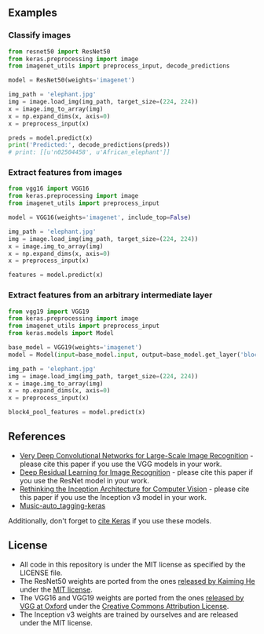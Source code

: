## Examples

### Classify images

```python
from resnet50 import ResNet50
from keras.preprocessing import image
from imagenet_utils import preprocess_input, decode_predictions

model = ResNet50(weights='imagenet')

img_path = 'elephant.jpg'
img = image.load_img(img_path, target_size=(224, 224))
x = image.img_to_array(img)
x = np.expand_dims(x, axis=0)
x = preprocess_input(x)

preds = model.predict(x)
print('Predicted:', decode_predictions(preds))
# print: [[u'n02504458', u'African_elephant']]
```

### Extract features from images

```python
from vgg16 import VGG16
from keras.preprocessing import image
from imagenet_utils import preprocess_input

model = VGG16(weights='imagenet', include_top=False)

img_path = 'elephant.jpg'
img = image.load_img(img_path, target_size=(224, 224))
x = image.img_to_array(img)
x = np.expand_dims(x, axis=0)
x = preprocess_input(x)

features = model.predict(x)
```

### Extract features from an arbitrary intermediate layer

```python
from vgg19 import VGG19
from keras.preprocessing import image
from imagenet_utils import preprocess_input
from keras.models import Model

base_model = VGG19(weights='imagenet')
model = Model(input=base_model.input, output=base_model.get_layer('block4_pool').output)

img_path = 'elephant.jpg'
img = image.load_img(img_path, target_size=(224, 224))
x = image.img_to_array(img)
x = np.expand_dims(x, axis=0)
x = preprocess_input(x)

block4_pool_features = model.predict(x)
```

## References

- [Very Deep Convolutional Networks for Large-Scale Image Recognition](https://arxiv.org/abs/1409.1556) - please cite this paper if you use the VGG models in your work.
- [Deep Residual Learning for Image Recognition](https://arxiv.org/abs/1512.03385) - please cite this paper if you use the ResNet model in your work.
- [Rethinking the Inception Architecture for Computer Vision](http://arxiv.org/abs/1512.00567) - please cite this paper if you use the Inception v3 model in your work.
- [Music-auto_tagging-keras](https://github.com/keunwoochoi/music-auto_tagging-keras)

Additionally, don't forget to [cite Keras](https://keras.io/getting-started/faq/#how-should-i-cite-keras) if you use these models.


## License

- All code in this repository is under the MIT license as specified by the LICENSE file.
- The ResNet50 weights are ported from the ones [released by Kaiming He](https://github.com/KaimingHe/deep-residual-networks) under the [MIT license](https://github.com/KaimingHe/deep-residual-networks/blob/master/LICENSE).
- The VGG16 and VGG19 weights are ported from the ones [released by VGG at Oxford](http://www.robots.ox.ac.uk/~vgg/research/very_deep/) under the [Creative Commons Attribution License](https://creativecommons.org/licenses/by/4.0/).
- The Inception v3 weights are trained by ourselves and are released under the MIT license.

